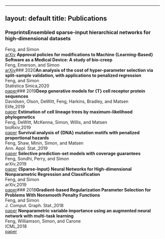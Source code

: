 
---
layout: default
title: Publications
---
### Preprints**Ensembled sparse-input hierarchical networks for high-dimensional datasets**<br />
Feng, and Simon<br />
[arXiv](http://arxiv.org/abs/2005.04834)
**Approval policies for modifications to Machine {Learning-Based} Software as a Medical Device: A study of bio-creep**<br />
Feng, Emerson, and Simon<br />
[arXiv](http://arxiv.org/abs/1912.12413)### 2020**An analysis of the cost of hyper-parameter selection via split-sample validation, with applications to penalized regression**<br />
Feng, and Simon<br />
Statistica Sinica,2020<br />
[paper](http://www3.stat.sinica.edu.tw/ss_newpaper/SS-2017-0310_na.pdf)### 2019**Deep generative models for {T} cell receptor protein sequences**<br />
Davidsen, Olson, DeWitt, Feng, Harkins, Bradley, and Matsen<br />
Elife,2019<br />
[paper](http://dx.doi.org/10.7554/eLife.46935)
**Estimation of cell lineage trees by maximum-likelihood phylogenetics**<br />
Feng, DeWitt, McKenna, Simon, Willis, and Matsen<br />
bioRxiv,2019<br />
[paper](https://www.biorxiv.org/content/10.1101/595215v1.full)
**Survival analysis of {DNA} mutation motifs with penalized proportional hazards**<br />
Feng, Shaw, Minin, Simon, and Matsen<br />
Ann. Appl. Stat.,2019<br />
[paper](https://projecteuclid.org/euclid.aoas/1560758446)
**Selective prediction-set models with coverage guarantees**<br />
Feng, Sondhi, Perry, and Simon<br />
arXiv,2019<br />
[paper](http://arxiv.org/abs/1906.05473)
**{Sparse-Input} Neural Networks for High-dimensional Nonparametric Regression and Classification**<br />
Feng, and Simon<br />
arXiv,2019<br />
[paper](http://arxiv.org/abs/1711.07592)### 2018**Gradient-based Regularization Parameter Selection for Problems With Nonsmooth Penalty Functions**<br />
Feng, and Simon<br />
J. Comput. Graph. Stat.,2018<br />
[paper](https://doi.org/10.1080/10618600.2017.1390470)
**Nonparametric variable importance using an augmented neural network with multi-task learning**<br />
Feng, Williamson, Simon, and Carone<br />
ICML,2018<br />
[paper](http://proceedings.mlr.press/v80/feng18a.html)
